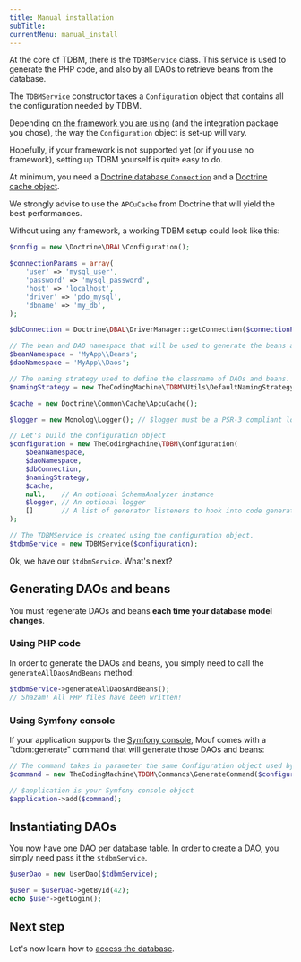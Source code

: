 ```yaml
---
title: Manual installation
subTitle: 
currentMenu: manual_install
---
```


At the core of TDBM, there is the `TDBMService` class. This service is used to generate the PHP code, and also by all DAOs to retrieve beans from the database.

The `TDBMService` constructor takes a `Configuration` object that contains all the configuration needed by TDBM.

Depending [on the framework you are using](install.md) (and the integration package you chose), the way the `Configuration` object is set-up will vary.

Hopefully, if your framework is not supported yet (or if you use no framework), setting up TDBM yourself is quite easy to do.

At minimum, you need a [Doctrine database `Connection`](http://docs.doctrine-project.org/projects/doctrine-dbal/en/latest/reference/configuration.html) and a [Doctrine cache object](http://doctrine-orm.readthedocs.io/projects/doctrine-orm/en/latest/reference/caching.html).

We strongly advise to use the `APCuCache` from Doctrine that will yield the best performances.

Without using any framework, a working TDBM setup could look like this:

```php
$config = new \Doctrine\DBAL\Configuration();

$connectionParams = array(
    'user' => 'mysql_user',
    'password' => 'mysql_password',
    'host' => 'localhost',
    'driver' => 'pdo_mysql',
    'dbname' => 'my_db',
);

$dbConnection = Doctrine\DBAL\DriverManager::getConnection($connectionParams, $config);

// The bean and DAO namespace that will be used to generate the beans and DAOs. These namespaces must be autoloadable from Composer.
$beanNamespace = 'MyApp\\Beans';
$daoNamespace = 'MyApp\\Daos';

// The naming strategy used to define the classname of DAOs and beans.
$namingStrategy = new TheCodingMachine\TDBM\Utils\DefaultNamingStrategy();

$cache = new Doctrine\Common\Cache\ApcuCache();

$logger = new Monolog\Logger(); // $logger must be a PSR-3 compliant logger (optional).

// Let's build the configuration object
$configuration = new TheCodingMachine\TDBM\Configuration(
    $beanNamespace,
    $daoNamespace,
    $dbConnection,
    $namingStrategy,
    $cache,
    null,    // An optional SchemaAnalyzer instance
    $logger, // An optional logger
    []       // A list of generator listeners to hook into code generation
);

// The TDBMService is created using the configuration object.
$tdbmService = new TDBMService($configuration);
```

Ok, we have our `$tdbmService`. What's next?

## Generating DAOs and beans

<div class="alert alert-danger">You must regenerate DAOs and beans <strong>each time your database model changes</strong>.</div>

### Using PHP code

In order to generate the DAOs and beans, you simply need to call the `generateAllDaosAndBeans` method:

```php
$tdbmService->generateAllDaosAndBeans();
// Shazam! All PHP files have been written!
```

### Using Symfony console

If your application supports the [Symfony console](http://symfony.com/doc/current/components/console.html), Mouf comes with a "tdbm:generate" command that will generate those DAOs and beans:

```php
// The command takes in parameter the same Configuration object used by the TDBMService.
$command = new TheCodingMachine\TDBM\Commands\GenerateCommand($configuration);

// $application is your Symfony console object
$application->add($command);
```

## Instantiating DAOs

You now have one DAO per database table. In order to create a DAO, you simply need pass it the `$tdbmService`.

```php
$userDao = new UserDao($tdbmService);

$user = $userDao->getById(42);
echo $user->getLogin();
```

## Next step

Let's now learn how to [access the database](quickstart.md).
